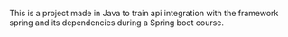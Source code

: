 This is a project made in Java to train api integration with the framework spring and its dependencies during a Spring boot course.
